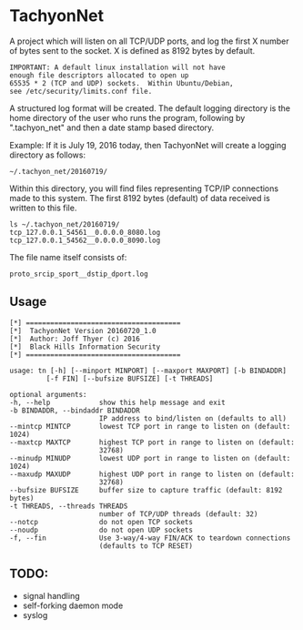 # TachyonNet

A project which will listen on all TCP/UDP ports, and log the first
X number of bytes sent to the socket.   X is defined as 8192 bytes
by default.

    IMPORTANT: A default linux installation will not have
    enough file descriptors allocated to open up
    65535 * 2 (TCP and UDP) sockets.  Within Ubuntu/Debian,
    see /etc/security/limits.conf file.

A structured log format will be created.  The default logging
directory is the home directory of the user who runs the program,
following by ".tachyon_net" and then a date stamp based
directory.

Example: If it is July 19, 2016 today, then TachyonNet will create
a logging directory as follows:

    ~/.tachyon_net/20160719/

Within this directory, you will find files representing TCP/IP
connections made to this system.  The first 8192 bytes (default)
of data received is written to this file.

    ls ~/.tachyon_net/20160719/
    tcp_127.0.0.1_54561__0.0.0.0_8080.log
    tcp_127.0.0.1_54562__0.0.0.0_8090.log

The file name itself consists of:

    proto_srcip_sport__dstip_dport.log

## Usage

    [*] ======================================
    [*]  TachyonNet Version 20160720_1.0
    [*]  Author: Joff Thyer (c) 2016
    [*]  Black Hills Information Security
    [*] ======================================

    usage: tn [-h] [--minport MINPORT] [--maxport MAXPORT] [-b BINDADDR]
             [-f FIN] [--bufsize BUFSIZE] [-t THREADS]

    optional arguments:
    -h, --help            show this help message and exit
    -b BINDADDR, --bindaddr BINDADDR
                          IP address to bind/listen on (defaults to all)
    --mintcp MINTCP       lowest TCP port in range to listen on (default: 1024)
    --maxtcp MAXTCP       highest TCP port in range to listen on (default:
                          32768)
    --minudp MINUDP       lowest UDP port in range to listen on (default: 1024)
    --maxudp MAXUDP       highest UDP port in range to listen on (default:
                          32768)
    --bufsize BUFSIZE     buffer size to capture traffic (default: 8192 bytes)
    -t THREADS, --threads THREADS
                          number of TCP/UDP threads (default: 32)
    --notcp               do not open TCP sockets
    --noudp               do not open UDP sockets
    -f, --fin             Use 3-way/4-way FIN/ACK to teardown connections
                          (defaults to TCP RESET)

## TODO:
* signal handling
* self-forking daemon mode
* syslog 

